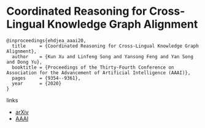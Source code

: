 # Coordinated Reasoning for Cross-Lingual Knowledge Graph Alignment

```
@inproceedings{ehdjea_aaai20,
  title     = {Coordinated Reasoning for Cross-Lingual Knowledge Graph Alignment},
  author    = {Kun Xu and Linfeng Song and Yansong Feng and Yan Song and Dong Yu},
  booktitle = {Proceedings of the Thirty-Fourth Conference on Association for the Advancement of Artificial Intelligence (AAAI)},
  pages	    = {9354--9361},
  year      = {2020}
}
```

links
- [arXiv](https://arxiv.org/abs/2001.08728)
- [AAAI](https://aaai.org/ojs/index.php/AAAI/article/view/6476)